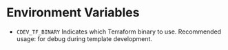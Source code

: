 # Environment Variables

* `CDEV_TF_BINARY`      Indicates which Terraform binary to use. Recommended usage: for debug during template development.
